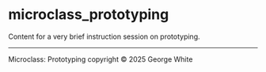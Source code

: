 # microclass_prototyping
Content for a very brief instruction session on prototyping.

-----

Microclass: Prototyping copyright &copy; 2025 George White
